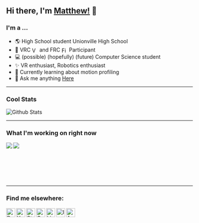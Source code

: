## Hi there, I'm [Matthew!](https://www.matthewl.xyz) 👋

### I'm a ...
- 🌎 High School student Unionville High School
- 🔌 VRC <img align="center" alt="Vex Robotics" height = "16px" src = "https://raw.githubusercontent.com/Ynng/Ynng/master/vex.png"> and FRC <img align="center" alt="First Robotics" height = "16px" src = "https://raw.githubusercontent.com/Ynng/Ynng/master/first.jpg"> Participant
- 💻 (possible) (hopefully) (future) Computer Science student
- ✨ VR enthusiast, Robotics enthusiast
- 📓 Currently learning about motion profiling
- 💬 Ask me anything [Here](https://github.com/Ynng/Ynng/issues)

----

### Cool Stats

![Github Stats](https://github-readme-stats.vercel.app/api?username=Ynng&count_private=true&theme=dark)

----

### What I'm working on right now

<a href="https://github.com/psarahdactyl/libigl-vr-viewer-version">
  <img align="left" src="https://github-readme-stats.vercel.app/api/pin/?username=psarahdactyl&repo=libigl-vr-viewer-version&theme=dark" />
</a>
<a href="https://github.com/Ynng/NetEase-Cloud-Music-DiscordRPC">
  <img align="left" src="https://github-readme-stats.vercel.app/api/pin/?username=Ynng&repo=NetEase-Cloud-Music-DiscordRPC&theme=dark" />
</a>


<br/>
<br/>
<br/>
<br/>
<br/>
<br/>

----

### Find me elsewhere:
[<img align="left" alt="DMOJ Link" height = "24px" src = "https://raw.githubusercontent.com/Ynng/Ynng/master/dmoj.png">](https://dmoj.ca/user/Ynng11626)
[<img align="left" alt="Youtube Link" height = "24px" src = "https://raw.githubusercontent.com/Ynng/Ynng/master/youtube.png">](https://www.youtube.com/channel/UC5qAOjtSdCkPEy1BUM78ruw?view_as=subscriber)
[<img align="left" alt="Steam Link" height = "24px" src = "https://raw.githubusercontent.com/Ynng/Ynng/master/steam.png">](https://steamcommunity.com/id/Ynnnng/)
[<img align="left" alt="Gmail" height = "24px" src = "https://raw.githubusercontent.com/Ynng/Ynng/master/gmail.png">](mailto:kh.kevinhuang.03@gmail.com)
[<img align="left" alt="LinkedIn Link" height = "24px" src = "https://raw.githubusercontent.com/Ynng/Ynng/master/linkedin.png">](https://www.linkedin.com/in/kevin-huang-b67b9817a/)
[<img align="left" alt="Instagram Link" height = "24px" src = "https://raw.githubusercontent.com/Ynng/Ynng/master/instagram.png">](https://www.instagram.com/_ynng_/)
[<img align="left" alt="Anilist Link" height = "24px" src = "https://raw.githubusercontent.com/Ynng/Ynng/master/anilist.png">](https://anilist.co/user/Ynng/)
